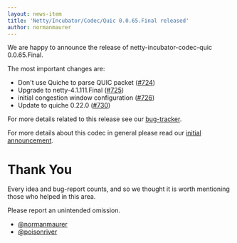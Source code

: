 ```yaml
---
layout: news-item
title: 'Netty/Incubator/Codec/Quic 0.0.65.Final released'
author: normanmaurer
---
```


We are happy to announce the release of netty-incubator-codec-quic 0.0.65.Final.

The most important changes are:

* Don't use Quiche to parse QUIC packet ([#724](https://github.com/netty/netty-incubator-codec-quic/pull/724))
* Upgrade to netty-4.1.111.Final ([#725](https://github.com/netty/netty-incubator-codec-quic/pull/725))
* initial congestion window configuration ([#726](https://github.com/netty/netty-incubator-codec-quic/pull/726))
* Update to quiche 0.22.0 ([#730](https://github.com/netty/netty-incubator-codec-quic/pull/730))

For more details related to this release see our [bug-tracker](https://github.com/netty/netty-incubator-codec-quic/issues?q=milestone%3A0.0.65.Final+is%3Aclosed).

For more details about this codec in general please read our [initial announcement](https://netty.io/news/2020/12/09/quic-0-0-1-Final.html).


# Thank You

Every idea and bug-report counts, and so we thought it is worth mentioning those who helped in this area.

Please report an unintended omission.
 
* [@normanmaurer](https://github.com/normanmaurer)
* [@poisonriver](https://github.com/poisonriver)
